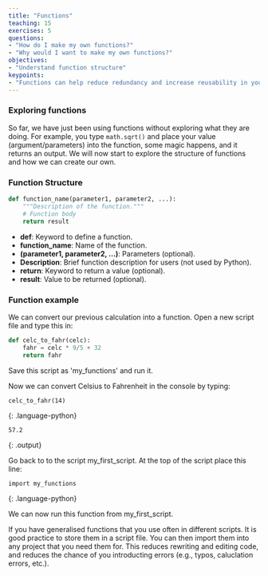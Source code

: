 ```yaml
---
title: "Functions"
teaching: 15
exercises: 5
questions:
- "How do I make my own functions?"
- "Why would I want to make my own functions?" 
objectives:
- "Understand function structure"
keypoints:
- "Functions can help reduce redundancy and increase reusability in your code"
---
```


### Exploring functions

So far, we have just been using functions without exploring what they are doing. For example, you type `math.sqrt()` and place your value (argument/parameters) into the function, some magic happens, and it returns an output. We will now start to explore the structure of functions and how we can create our own.  

### Function Structure

```python
def function_name(parameter1, parameter2, ...):
    """Description of the function."""
    # Function body
    return result
```

- **def**: Keyword to define a function.
- **function_name**: Name of the function.
- **(parameter1, parameter2, ...)**: Parameters (optional).
- **Description**: Brief function description for users (not used by Python).
- **return**: Keyword to return a value (optional).
- **result**: Value to be returned (optional).

### Function example

We can convert our previous calculation into a function. Open a new script file and type this in: 

```python
def celc_to_fahr(celc):
    fahr = celc * 9/5 + 32
    return fahr
```

Save this script as 'my_functions' and run it.

Now we can convert Celsius to Fahrenheit in the console by typing:

```
celc_to_fahr(14) 
```
{: .language-python}
```
57.2
```
{: .output}

Go back to to the script my_first_script. At the top of the script place this line:

```
import my_functions 
```
{: .language-python}

We can now run this function from my_first_script.

If you have generalised functions that you use often in different scripts. It is good practice to store them in a script file. You can then import them into any project that you need them for. This reduces rewriting and editing code, and reduces the chance of you introducting errors (e.g., typos, caluclation errors, etc.).

